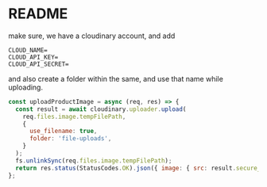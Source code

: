 # README

make sure, we have a cloudinary account, and add

```
CLOUD_NAME=
CLOUD_API_KEY=
CLOUD_API_SECRET=
```

and also create a folder within the same, and use that name while uploading.

```js
const uploadProductImage = async (req, res) => {
  const result = await cloudinary.uploader.upload(
    req.files.image.tempFilePath,
    {
      use_filename: true,
      folder: 'file-uploads',
    }
  );
  fs.unlinkSync(req.files.image.tempFilePath);
  return res.status(StatusCodes.OK).json({ image: { src: result.secure_url } });
};
```
